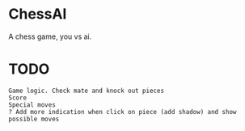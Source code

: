 # ChessAI

A chess game, you vs ai.

# TODO      
    Game logic. Check mate and knock out pieces
    Score
    Special moves
    ? Add more indication when click on piece (add shadow) and show possible moves
    
    

